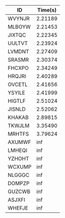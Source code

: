 |ID|Time(s)|
|-|-|
|WVYNJR|2.21189|
|MLBOYW|2.21453|
|JIXTQC|2.22345|
|UULTVT|2.23924|
|LVMDNT|2.27409|
|SRASMR|2.30374|
|FHCXPO|2.34249|
|HRQJRI|2.40289|
|OVCETL|2.41656|
|YSYILE|2.41999|
|HIGTLF|2.51024|
|JISNLD|2.52062|
|KHAKAB|2.89815|
|TKWJLM|3.35490|
|MRHTFS|3.79624|
|AXUMWF|inf|
|LMHEQI|inf|
|YZHOHT|inf|
|WCXUMP|inf|
|NLGGGC|inf|
|DOMPZP|inf|
|GUZCWB|inf|
|ASJXFI|inf|
|WHEFJE|inf|
